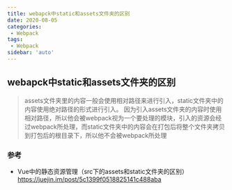 ```yaml
---
title: webapck中static和assets文件夹的区别
date: 2020-08-05
categories: 
 - Webpack
tags:
 - Webpack
sidebar: 'auto'
---
```


## webapck中static和assets文件夹的区别

> assets文件夹里的内容一般会使用相对路径来进行引入，static文件夹中的内容使用绝对路径的形式进行引入。
> 因为引入assets文件夹的内容时使用相对路径，所以他会被webpack视为一个要处理的模块，引入的资源会经过webpack所处理，而static文件夹中的内容会在打包后将整个文件夹拷贝到打包后的根目录下，所以他不会被webpack所处理

### 参考
* Vue中的静态资源管理（src下的assets和static文件夹的区别）<https://juejin.im/post/5c1399f0518825141c488aba>
